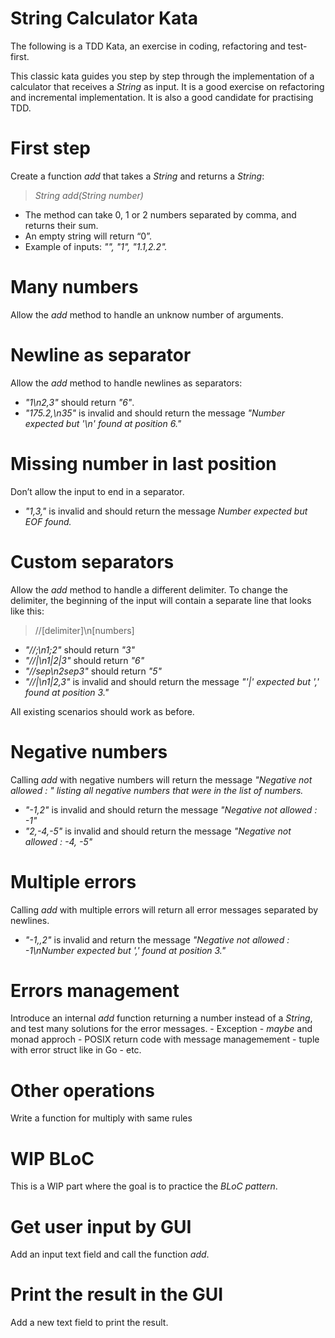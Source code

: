 # String Calculator Kata
The following is a TDD Kata, an exercise in coding, refactoring and test-first.

This classic kata guides you step by step through the implementation of a calculator that receives a *String* as input. It is a good exercise on refactoring and incremental implementation. It is also a good candidate for practising TDD.

# First step
Create a function *add* that takes a *String* and returns a *String*:

> *String add(String number)*
- The method can take 0, 1 or 2 numbers separated by comma, and returns their sum.
- An empty string will return “0”.
- Example of inputs: *"", "1", "1.1,2.2".*

# Many numbers
Allow the *add* method to handle an unknow number of arguments.

# Newline as separator
Allow the *add* method to handle newlines as separators:

- *"1\n2,3"* should return *"6"*.
- *"175.2,\n35"* is invalid and should return the message *"Number expected but '\n' found at position 6."*

# Missing number in last position
Don’t allow the input to end in a separator.

- *"1,3,"* is invalid and should return the message *Number expected but EOF found.*

# Custom separators
Allow the *add* method to handle a different delimiter. To change the delimiter, the beginning of the input will contain a separate line that looks like this:

> //[delimiter]\n[numbers]
- *"//;\n1;2"* should return *"3"*
- *"//|\n1|2|3"* should return *"6"*
- *"//sep\n2sep3"* should return *"5"*
- *"//|\n1|2,3"* is invalid and should return the message *"'|' expected but ',' found at position 3."*

All existing scenarios should work as before.

# Negative numbers
Calling *add* with negative numbers will return the message *"Negative not allowed : " listing all negative numbers that were in the list of numbers.*

- *"-1,2"* is invalid and should return the message *"Negative not allowed : -1"*
- *"2,-4,-5"* is invalid and should return the message *"Negative not allowed : -4, -5"*

# Multiple errors
Calling *add* with multiple errors will return all error messages separated by newlines.

- *"-1,,2"* is invalid and return the message *"Negative not allowed : -1\nNumber expected but ',' found at position 3."*

# Errors management
Introduce an internal *add* function returning a number instead of a *String*, and test many solutions for the error messages. - Exception - *maybe* and monad approch - POSIX return code with message managemement - tuple with error struct like in Go - etc.

# Other operations
Write a function for multiply with same rules



# WIP BLoC
This is a WIP part where the goal is to practice the *BLoC pattern*.

# Get user input by GUI
Add an input text field and call the function *add*.

# Print the result in the GUI
Add a new text field to print the result.